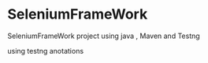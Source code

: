 # SeleniumFrameWork
SeleniumFrameWork project using java , Maven and Testng

using testng anotations
